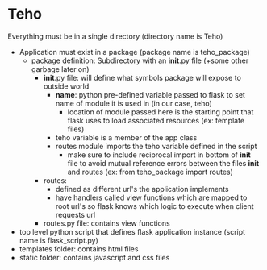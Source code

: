 # Teho

Everything must be in a single directory (directory name is Teho)
  - Application must exist in a package (package name is teho_package)
    - package definition: Subdirectory with an __init__.py file (+some other garbage later on)
      - __init__.py file: will define what symbols package will expose to outside world
        - __name__: python pre-defined variable passed to flask to set name of module it is used in (in our case, teho)
          - location of module passed here is the starting point that flask uses to load associated resources (ex: template files)
        - teho variable is a member of the app class
        - routes module imports the teho variable defined in the script
          - make sure to include reciprocal import in bottom of __init__ file to avoid mutual reference errors between the files __init__ and routes (ex: from teho_package import routes)
      - routes:
        - defined as different url's the application implements
        - have handlers called view functions which are mapped to root url's so flask knows which logic to execute when client requests url
      - routes.py file: contains view functions
  - top level python script that defines flask application instance (script name is flask_script.py)
  - templates folder: contains html files
  - static folder: contains javascript and css files
